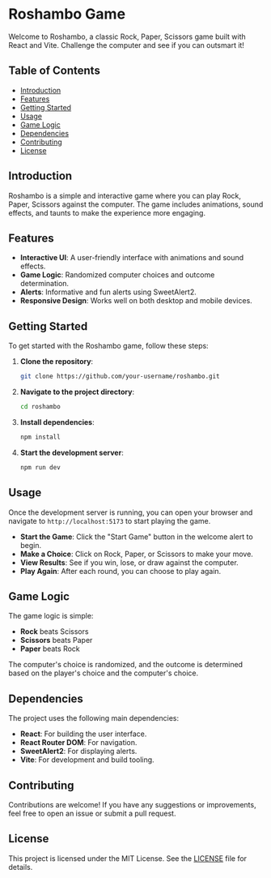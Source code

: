 # Roshambo Game

Welcome to Roshambo, a classic Rock, Paper, Scissors game built with React and Vite. Challenge the computer and see if you can outsmart it!

## Table of Contents

- [Introduction](#introduction)
- [Features](#features)
- [Getting Started](#getting-started)
- [Usage](#usage)
- [Game Logic](#game-logic)
- [Dependencies](#dependencies)
- [Contributing](#contributing)
- [License](#license)

## Introduction

Roshambo is a simple and interactive game where you can play Rock, Paper, Scissors against the computer. The game includes animations, sound effects, and taunts to make the experience more engaging.

## Features

- **Interactive UI**: A user-friendly interface with animations and sound effects.
- **Game Logic**: Randomized computer choices and outcome determination.
- **Alerts**: Informative and fun alerts using SweetAlert2.
- **Responsive Design**: Works well on both desktop and mobile devices.

## Getting Started

To get started with the Roshambo game, follow these steps:

1. **Clone the repository**:

   ```sh
   git clone https://github.com/your-username/roshambo.git
   ```

2. **Navigate to the project directory**:

   ```sh
   cd roshambo
   ```

3. **Install dependencies**:

   ```sh
   npm install
   ```

4. **Start the development server**:
   ```sh
   npm run dev
   ```

## Usage

Once the development server is running, you can open your browser and navigate to `http://localhost:5173` to start playing the game.

- **Start the Game**: Click the "Start Game" button in the welcome alert to begin.
- **Make a Choice**: Click on Rock, Paper, or Scissors to make your move.
- **View Results**: See if you win, lose, or draw against the computer.
- **Play Again**: After each round, you can choose to play again.

## Game Logic

The game logic is simple:

- **Rock** beats Scissors
- **Scissors** beats Paper
- **Paper** beats Rock

The computer's choice is randomized, and the outcome is determined based on the player's choice and the computer's choice.

## Dependencies

The project uses the following main dependencies:

- **React**: For building the user interface.
- **React Router DOM**: For navigation.
- **SweetAlert2**: For displaying alerts.
- **Vite**: For development and build tooling.

## Contributing

Contributions are welcome! If you have any suggestions or improvements, feel free to open an issue or submit a pull request.

## License

This project is licensed under the MIT License. See the [LICENSE](LICENSE) file for details.
